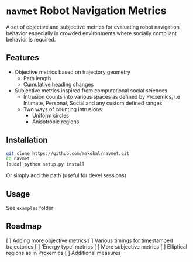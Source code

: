 `navmet` Robot Navigation Metrics
================================= 

A set of objective and subjective metrics for evaluating robot navigation behavior especially in crowded environments where socially compliant behavior is required.

Features
-----------
- Objective metrics based on trajectory geometry
  - Path length
  - Cumulative heading changes
- Subjective metrics inspired from computational social sciences
  - Intrusion counts into various spaces as defined by Proxemics, i.e Intimate, Personal, Social and any custom defined ranges
  - Two ways of counting intrusions:
      - Uniform circles
      - Anisotropic regions

Installation
--------------
```sh
git clone https://github.com/makokal/navmet.git
cd navmet
[sudo] python setup.py install
```

Or simply add the path (useful for devel sessions)


Usage
--------
See `examples` folder



Roadmap
---------
[ ] Adding more objective metrics
  [ ] Various timings for timestamped trajectories
  [ ] 'Energy type' metrics
[ ] More subjective metrics
  [ ] Elliptical regions as in Proxemics
  [ ] Additional measures



